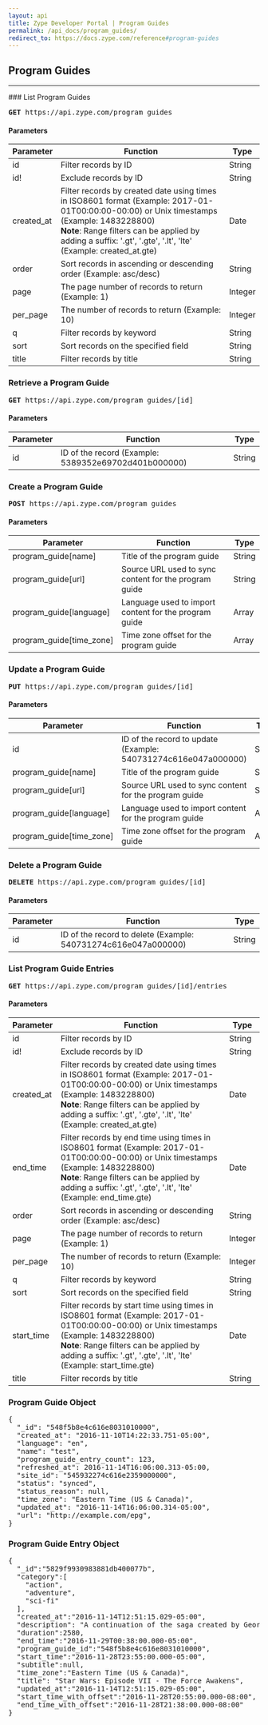 ```yaml
---
layout: api
title: Zype Developer Portal | Program Guides
permalink: /api_docs/program_guides/
redirect_to: https://docs.zype.com/reference#program-guides
---
```


## Program Guides
<hr />
### List Program Guides
<pre>
<b>GET</b> https://api.zype.com/program_guides
</pre>

#### Parameters

Parameter | Function | Type
--------- | -------- | ----
id        | Filter records by ID | String
id!       | Exclude records by ID | String
created_at | Filter records by created date using times in ISO8601 format (Example: 2017-01-01T00:00:00-00:00) or Unix timestamps (Example: 1483228800) <br />**Note**: Range filters can be applied by adding a suffix: '.gt', '.gte', '.lt', 'lte' (Example: created_at.gte) | Date
order     | Sort records in ascending or descending order (Example: asc/desc) | String
page | The page number of records to return (Example: 1) | Integer
per_page | The number of records to return (Example: 10) | Integer
q         | Filter records by keyword | String
sort      | Sort records on the specified field | String
title     | Filter records by title | String

### Retrieve a Program Guide
<pre><b>GET</b> https://api.zype.com/program_guides/[id]
</pre>

#### Parameters

Parameter | Function | Type
--------- | -------- | ----
id        | ID of the record (Example: 5389352e69702d401b000000) | String

### Create a Program Guide
<pre><b>POST</b> https://api.zype.com/program_guides
</pre>

#### Parameters

Parameter | Function | Type
--------- | -------- | ----
program_guide[name] | Title of the program guide | String
program_guide[url] | Source URL used to sync content for the program guide | String
program_guide[language] | Language used to import content for the program guide | Array
program_guide[time_zone] | Time zone offset for the program guide | Array

### Update a Program Guide
<pre><b>PUT</b> https://api.zype.com/program_guides/[id]</pre>

#### Parameters

Parameter | Function | Type
--------- | -------- | ----
id | ID of the record to update (Example: 540731274c616e047a000000) | String
program_guide[name] | Title of the program guide | String
program_guide[url] | Source URL used to sync content for the program guide | String
program_guide[language] | Language used to import content for the program guide | Array
program_guide[time_zone] | Time zone offset for the program guide | Array

### Delete a Program Guide
<pre><b>DELETE</b> https://api.zype.com/program_guides/[id]
</pre>

#### Parameters

Parameter | Function | Type
--------- | -------- | ----
id | ID of the record to delete (Example: 540731274c616e047a000000) | String

### List Program Guide Entries
<pre>
<b>GET</b> https://api.zype.com/program_guides/[id]/entries
</pre>

#### Parameters

Parameter | Function | Type
--------- | -------- | ----
id        | Filter records by ID | String
id!       | Exclude records by ID | String
created_at | Filter records by created date using times in ISO8601 format (Example: 2017-01-01T00:00:00-00:00) or Unix timestamps (Example: 1483228800) <br />**Note**: Range filters can be applied by adding a suffix: '.gt', '.gte', '.lt', 'lte' (Example: created_at.gte) | Date
end_time | Filter records by end time using times in ISO8601 format (Example: 2017-01-01T00:00:00-00:00) or Unix timestamps (Example: 1483228800) <br />**Note**: Range filters can be applied by adding a suffix: '.gt', '.gte', '.lt', 'lte' (Example: end_time.gte) | Date
order     | Sort records in ascending or descending order (Example: asc/desc) | String
page | The page number of records to return (Example: 1) | Integer
per_page | The number of records to return (Example: 10) | Integer
q         | Filter records by keyword | String
sort      | Sort records on the specified field | String
start_time | Filter records by start time using times in ISO8601 format (Example: 2017-01-01T00:00:00-00:00) or Unix timestamps (Example: 1483228800) <br />**Note**: Range filters can be applied by adding a suffix: '.gt', '.gte', '.lt', 'lte' (Example: start_time.gte) | Date
title     | Filter records by title | String

### Program Guide Object

<pre>
{
  "_id": "548f5b8e4c616e8031010000",
  "created_at": "2016-11-10T14:22:33.751-05:00",
  "language": "en",
  "name": "test",
  "program_guide_entry_count": 123,
  "refreshed_at": 2016-11-14T16:06:00.313-05:00,
  "site_id": "545932274c616e2359000000",
  "status": "synced",
  "status_reason": null,
  "time_zone": "Eastern Time (US & Canada)",
  "updated_at": "2016-11-14T16:06:00.314-05:00",
  "url": "http://example.com/epg",
}
</pre>

### Program Guide Entry Object

<pre>
{
  "_id":"5829f9930983881db400077b",
  "category":[
    "action",
    "adventure",
    "sci-fi"
  ],
  "created_at":"2016-11-14T12:51:15.029-05:00",
  "description": "A continuation of the saga created by George Lucas set thirty years after Star Wars: Episode VI - Return of the Jedi (1983).",
  "duration":2580,
  "end_time":"2016-11-29T00:38:00.000-05:00",
  "program_guide_id":"548f5b8e4c616e8031010000",
  "start_time":"2016-11-28T23:55:00.000-05:00",
  "subtitle":null,
  "time_zone":"Eastern Time (US & Canada)",
  "title": "Star Wars: Episode VII - The Force Awakens",
  "updated_at":"2016-11-14T12:51:15.029-05:00",
  "start_time_with_offset":"2016-11-28T20:55:00.000-08:00",
  "end_time_with_offset":"2016-11-28T21:38:00.000-08:00"
}
</pre>
